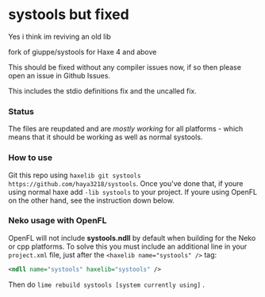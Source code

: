 systools but fixed
========

Yes i think im reviving an old lib

fork of giuppe/systools for Haxe 4 and above

This should be fixed without any compiler issues now, if so then please open an issue in Github Issues.

This includes the stdio definitions fix and the uncalled fix.

### Status ###
The files are reupdated and are _mostly working_ for all platforms - which means that it should be working as well as normal systools.

### How to use ###
Git this repo using `haxelib git systools https://github.com/haya3218/systools`.
Once you've done that, if youre using normal haxe add `-lib systools` to your project.
If youre using OpenFL on the other hand, see the instruction down below.

### Neko usage with OpenFL ###
OpenFL will not include **systools.ndll** by default when building for the Neko or cpp platforms. To solve this you must include an additional line in your `project.xml` file, just after the `<haxelib name="systools" />` tag:
```xml
<ndll name="systools" haxelib="systools" />
```
Then do `lime rebuild systools [system currently using]`
.
